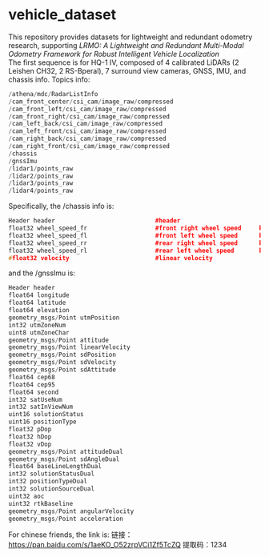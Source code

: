 # vehicle_dataset
This repository provides datasets for lightweight and redundant odometry research, supporting *LRMO: A Lightweight and Redundant Multi-Modal Odometry Framework for Robust Intelligent Vehicle Localization*</br>
The first sequence is for HQ-1 IV, composed of 4 calibrated LiDARs (2 Leishen CH32, 2 RS-Bperal), 7 surround view cameras, GNSS, IMU, and chassis info. Topics info: </br>
```C++
/athena/mdc/RadarListInfo                
/cam_front_center/csi_cam/image_raw/compressed             
/cam_front_left/csi_cam/image_raw/compressed                  
/cam_front_right/csi_cam/image_raw/compressed
/cam_left_back/csi_cam/image_raw/compressed
/cam_left_front/csi_cam/image_raw/compressed
/cam_right_back/csi_cam/image_raw/compressed
/cam_right_front/csi_cam/image_raw/compressed
/chassis
/gnssImu
/lidar1/points_raw
/lidar2/points_raw
/lidar3/points_raw
/lidar4/points_raw
```
Specifically, the /chassis info is: </br>
```C++
Header header                            #header
float32 wheel_speed_fr                   #front right wheel speed     kph
float32 wheel_speed_fl                   #front left wheel speed      kph
float32 wheel_speed_rr                   #rear right wheel speed      kph
float32 wheel_speed_rl                   #rear left wheel speed       kph
#float32 velocity                        #linear velocity
```
and the /gnssImu is: </br>
```C++
Header header                           
float64 longitude                       
float64 latitude                       
float64 elevation                       
geometry_msgs/Point utmPosition         
int32 utmZoneNum                        
uint8 utmZoneChar                       
geometry_msgs/Point attitude            
geometry_msgs/Point linearVelocity     
geometry_msgs/Point sdPosition          
geometry_msgs/Point sdVelocity          
geometry_msgs/Point sdAttitude          
float64 cep68                           
float64 cep95                           
float64 second                          
int32 satUseNum                         
int32 satInViewNum                      
uint16 solutionStatus                  
uint16 positionType                    
float32 pDop                            
float32 hDop                            
float32 vDop                            
geometry_msgs/Point attitudeDual       
geometry_msgs/Point sdAngleDual        
float64 baseLineLengthDual              
int32 solutionStatusDual                
int32 positionTypeDual                 
int32 solutionSourceDual                
uint32 aoc                             
uint32 rtkBaseline                      
geometry_msgs/Point angularVelocity     
geometry_msgs/Point acceleration        
```
For chinese friends, the link is: 链接：https://pan.baidu.com/s/1aeKO_O52zrpVCi1Zf5TcZQ 提取码：1234 </br>
